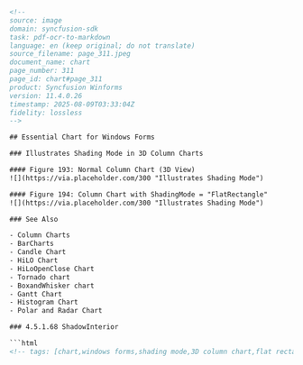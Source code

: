 ```html
<!-- 
source: image
domain: syncfusion-sdk
task: pdf-ocr-to-markdown
language: en (keep original; do not translate)
source_filename: page_311.jpeg
document_name: chart
page_number: 311
page_id: chart#page_311
product: Syncfusion Winforms
version: 11.4.0.26
timestamp: 2025-08-09T03:33:04Z
fidelity: lossless
--> 

## Essential Chart for Windows Forms

### Illustrates Shading Mode in 3D Column Charts

#### Figure 193: Normal Column Chart (3D View)
![](https://via.placeholder.com/300 "Illustrates Shading Mode")

#### Figure 194: Column Chart with ShadingMode = "FlatRectangle"
![](https://via.placeholder.com/300 "Illustrates Shading Mode")

### See Also

- Column Charts
- BarCharts
- Candle Chart
- HiLO Chart
- HiLoOpenClose Chart
- Tornado chart
- BoxandWhisker chart
- Gantt Chart
- Histogram Chart
- Polar and Radar Chart

### 4.5.1.68 ShadowInterior

```html
<!-- tags: [chart,windows forms,shading mode,3D column chart,flat rectangle,shadow interior] keywords: [shading,mode,3D view,flat rectangle,shadow,interior] -->
``` 
```
